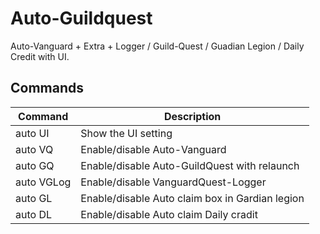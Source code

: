 # Auto-Guildquest

Auto-Vanguard + Extra + Logger / Guild-Quest / Guadian Legion / Daily Credit with UI.

## Commands

Command | Description
--- | ---
auto UI | Show the UI setting
auto VQ | Enable/disable Auto-Vanguard
auto GQ | Enable/disable Auto-GuildQuest with relaunch
auto VGLog | Enable/disable VanguardQuest-Logger
auto GL | Enable/disable Auto claim box in Gardian legion
auto DL | Enable/disable Auto claim Daily cradit 
